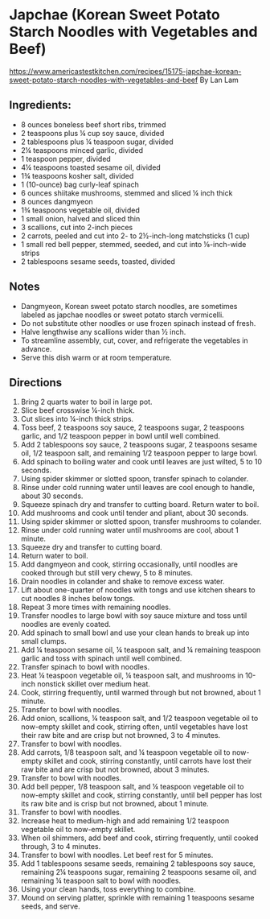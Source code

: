 # Japchae (Korean Sweet Potato Starch Noodles with Vegetables and Beef)

https://www.americastestkitchen.com/recipes/15175-japchae-korean-sweet-potato-starch-noodles-with-vegetables-and-beef
By Lan Lam


## Ingredients:

* 8 ounces boneless beef short ribs, trimmed
* 2 teaspoons plus ¼ cup soy sauce, divided
* 2 tablespoons plus ¼ teaspoon sugar, divided
* 2¼ teaspoons minced garlic, divided
* 1 teaspoon pepper, divided
* 4¼ teaspoons toasted sesame oil, divided
* 1¾ teaspoons kosher salt, divided
* 1 (10-ounce) bag curly-leaf spinach
* 6 ounces shiitake mushrooms, stemmed and sliced ¼ inch thick
* 8 ounces dangmyeon
* 1¾ teaspoons vegetable oil, divided
* 1 small onion, halved and sliced thin
* 3 scallions, cut into 2-inch pieces
* 2 carrots, peeled and cut into 2- to 2½-inch-long matchsticks (1 cup)
* 1 small red bell pepper, stemmed, seeded, and cut into ⅛-inch-wide strips
* 2 tablespoons sesame seeds, toasted, divided

## Notes

* Dangmyeon, Korean sweet potato starch noodles, are sometimes labeled as japchae noodles or sweet potato starch vermicelli. 
* Do not substitute other noodles or use frozen spinach instead of fresh.
* Halve lengthwise any scallions wider than ½ inch.
* To streamline assembly, cut, cover, and refrigerate the vegetables in advance. 
* Serve this dish warm or at room temperature.

## Directions

1. Bring 2 quarts water to boil in large pot.
2. Slice beef crosswise ¼-inch thick. 
3. Cut slices into ¼-inch thick strips. 
4. Toss beef, 2 teaspoons soy sauce, 2 teaspoons sugar, 2 teaspoons garlic, and 1/2 teaspoon pepper in bowl until well combined. 
5. Add 2 tablespoons soy sauce, 2 teaspoons sugar, 2 teaspoons sesame oil, 1/2 teaspoon salt, and remaining 1/2 teaspoon pepper to large bowl.
6. Add spinach to boiling water and cook until leaves are just wilted, 5 to 10 seconds.
7. Using spider skimmer or slotted spoon, transfer spinach to colander. 
8. Rinse under cold running water until leaves are cool enough to handle, about 30 seconds. 
9. Squeeze spinach dry and transfer to cutting board. Return water to boil. 
10. Add mushrooms and cook until tender and pliant, about 30 seconds. 
11. Using spider skimmer or slotted spoon, transfer mushrooms to colander.
12. Rinse under cold running water until mushrooms are cool, about 1 minute. 
13. Squeeze dry and transfer to cutting board.
14. Return water to boil. 
15. Add dangmyeon and cook, stirring occasionally, until noodles are cooked through but still very chewy, 5 to 8 minutes.
16. Drain noodles in colander and shake to remove excess water. 
17. Lift about one-quarter of noodles with tongs and use kitchen shears to cut noodles 8 inches below tongs.
18. Repeat 3 more times with remaining noodles. 
19. Transfer noodles to large bowl with soy sauce mixture and toss until noodles are evenly coated. 
20. Add spinach to small bowl and use your clean hands to break up into small clumps.
21. Add ¼ teaspoon sesame oil, ¼ teaspoon salt, and ¼ remaining teaspoon garlic and toss with spinach until well combined.
22. Transfer spinach to bowl with noodles.
23. Heat ¼ teaspoon vegetable oil, ¼ teaspoon salt, and mushrooms in 10-inch nonstick skillet over medium heat.
24. Cook, stirring frequently, until warmed through but not browned, about 1 minute. 
25. Transfer to bowl with noodles. 
26. Add onion, scallions, ¼ teaspoon salt, and 1/2 teaspoon vegetable oil to now-empty skillet and cook, stirring often, until vegetables have lost their raw bite and are crisp but not browned, 3 to 4 minutes.
27. Transfer to bowl with noodles.
28. Add carrots, 1/8 teaspoon salt, and ¼ teaspoon vegetable oil to now-empty skillet and cook, stirring constantly, until carrots have lost their raw bite and are crisp but not browned, about 3 minutes.
29. Transfer to bowl with noodles.
30. Add bell pepper, 1/8 teaspoon salt, and ¼ teaspoon vegetable oil to now-empty skillet and cook, stirring constantly, until bell pepper has lost its raw bite and is crisp but not browned, about 1 minute.
31. Transfer to bowl with noodles.
32. Increase heat to medium-high and add remaining 1/2 teaspoon vegetable oil to now-empty skillet.
33. When oil shimmers, add beef and cook, stirring frequently, until cooked through, 3 to 4 minutes.
34. Transfer to bowl with noodles. Let beef rest for 5 minutes. 
35. Add 1 tablespoons sesame seeds, remaining 2 tablespoons soy sauce, remaining 2¼ teaspoons sugar, remaining 2 teaspoons sesame oil, and remaining ¼ teaspoon salt to bowl with noodles. 
36. Using your clean hands, toss everything to combine. 
37. Mound on serving platter, sprinkle with remaining 1 teaspoons sesame seeds, and serve.

